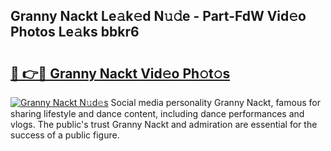 ## Granny Nackt Le𝚊k𝚎d N𝚞𝚍e - Part-FdW Vid𝚎o Photos Le𝚊ks bbkr6

# <h2><a href="http://fbau67i.evod.top/?m=Granny+Nackt">🔗 👉🔴 Granny Nackt Vid𝚎o Ph𝚘t𝚘s</a></h2>

[![Granny Nackt N𝚞d𝚎s](https://i.imgur.com/8V9OHl7.gif)](http://fbau67i.evod.top/?m=Granny+Nackt)
Social media personality Granny Nackt, famous for sharing lifestyle and dance content, including dance performances and vlogs. The public's trust Granny Nackt and admiration are essential for the success of a public figure. 
